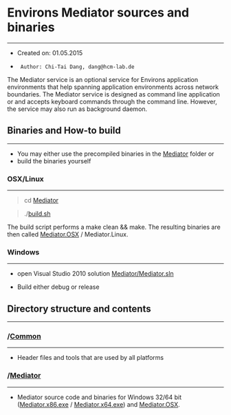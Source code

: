 # Environs Mediator sources and binaries

----------------------------------------
*  Created on: 01.05.2015
*      Author: Chi-Tai Dang, dang@hcm-lab.de

The Mediator service is an optional service for Environs application environments that help spanning application environments across network boundaries. The Mediator service is designed as command line application or and accepts keyboard commands through the command line. However, the service may also run as background daemon.



## Binaries and How-to build

----------------------------
* You may either use the precompiled binaries in the [Mediator](Mediator) folder or
* build the binaries yourself

### OSX/Linux

-------------
> cd [Mediator](Mediator)

> ./[build.sh](Mediator/build.sh)

The build script performs a make clean && make. The resulting binaries are then called [Mediator.OSX](Mediator/Mediator.OSX) / Mediator.Linux.

### Windows

-------------
* open Visual Studio 2010 solution [Mediator/Mediator.sln](Mediator/Mediator.sln)

* Build either debug or release



## Directory structure and contents

-----------------------------------

### /[Common](Common)

-----------
* Header files and tools that are used by all platforms


### /[Mediator](Mediator)

-------------
* Mediator source code and binaries for Windows 32/64 bit ([Mediator.x86.exe](Mediator/Mediator.x86.exe) / [Mediator.x64.exe](Mediator/Mediator.x64.exe)) and [Mediator.OSX](Mediator/Mediator.OSX).


